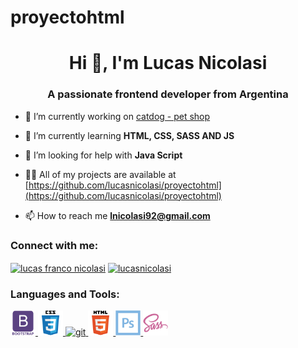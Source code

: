 # proyectohtml<h1 align="center">Hi 👋, I'm Lucas Nicolasi</h1>
<h3 align="center">A passionate frontend developer from Argentina</h3>

- 🔭 I’m currently working on [catdog - pet shop](https://github.com/lucasnicolasi/proyectohtml/proyectohtml/)

- 🌱 I’m currently learning **HTML, CSS, SASS AND JS**

- 🤝 I’m looking for help with **Java Script**

- 👨‍💻 All of my projects are available at [https://github.com/lucasnicolasi/proyectohtml](https://github.com/lucasnicolasi/proyectohtml)

- 📫 How to reach me **lnicolasi92@gmail.com**

<h3 align="left">Connect with me:</h3>
<p align="left">
<a href="https://fb.com/lucas franco nicolasi" target="blank"><img align="center" src="https://raw.githubusercontent.com/rahuldkjain/github-profile-readme-generator/master/src/images/icons/Social/facebook.svg" alt="lucas franco nicolasi" height="30" width="40" /></a>
<a href="https://instagram.com/lucasnicolasi" target="blank"><img align="center" src="https://raw.githubusercontent.com/rahuldkjain/github-profile-readme-generator/master/src/images/icons/Social/instagram.svg" alt="lucasnicolasi" height="30" width="40" /></a>
</p>

<h3 align="left">Languages and Tools:</h3>
<p align="left"> <a href="https://getbootstrap.com" target="_blank" rel="noreferrer"> <img src="https://raw.githubusercontent.com/devicons/devicon/master/icons/bootstrap/bootstrap-plain-wordmark.svg" alt="bootstrap" width="40" height="40"/> </a> <a href="https://www.w3schools.com/css/" target="_blank" rel="noreferrer"> <img src="https://raw.githubusercontent.com/devicons/devicon/master/icons/css3/css3-original-wordmark.svg" alt="css3" width="40" height="40"/> </a> <a href="https://git-scm.com/" target="_blank" rel="noreferrer"> <img src="https://www.vectorlogo.zone/logos/git-scm/git-scm-icon.svg" alt="git" width="40" height="40"/> </a> <a href="https://www.w3.org/html/" target="_blank" rel="noreferrer"> <img src="https://raw.githubusercontent.com/devicons/devicon/master/icons/html5/html5-original-wordmark.svg" alt="html5" width="40" height="40"/> </a> <a href="https://www.photoshop.com/en" target="_blank" rel="noreferrer"> <img src="https://raw.githubusercontent.com/devicons/devicon/master/icons/photoshop/photoshop-line.svg" alt="photoshop" width="40" height="40"/> </a> <a href="https://sass-lang.com" target="_blank" rel="noreferrer"> <img src="https://raw.githubusercontent.com/devicons/devicon/master/icons/sass/sass-original.svg" alt="sass" width="40" height="40"/> </a> </p>
